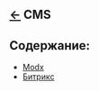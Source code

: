 [&larr;](../readme.md "Шпаргалка") CMS
--------------------------------------

## <a name="content"></a> Содержание:
- [Modx](modx/readme.md "Modx")
- [Битрикс](bitrix/readme.md "Битрикс")